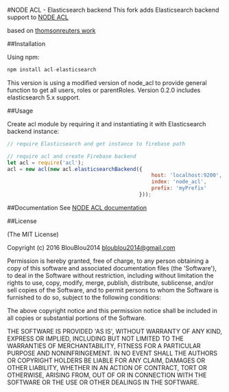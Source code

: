 #NODE ACL - Elasticsearch backend
This fork adds Elasticsearch backend support to [NODE ACL](https://github.com/OptimalBits/node_acl)

based on [thomsonreuters work](https://github.com/thomsonreuters/node_acl/blob/9afb7354532311d9d891042cafc5b69b9869f728/lib/elasticsearch-backend.js)

##Installation

Using npm:

```javascript
npm install acl-elasticsearch
```

This version is using a modified version of node_acl to provide general function to get all users, roles or parentRoles.
Version 0.2.0 includes elasticsearch 5.x support. 

##Usage

Create acl module by requiring it and instantiating it with Elasticsearch backend instance:

```javascript
// require Elasticsearch and get instance to firebase path

// require acl and create Firebase backend
let acl = require('acl');
acl = new acl(new acl.elasticsearchBackend({
                                               host: 'localhost:9200',
                                               index: 'node_acl',
                                               prefix: 'myPrefix'
                                           }));
```

##Documentation
See [NODE ACL documentation](https://github.com/OptimalBits/node_acl#documentation)

##License 

(The MIT License)

Copyright (c) 2016 BlouBlou2014 <bloublou2014@gmail.com>

Permission is hereby granted, free of charge, to any person obtaining
a copy of this software and associated documentation files (the
'Software'), to deal in the Software without restriction, including
without limitation the rights to use, copy, modify, merge, publish,
distribute, sublicense, and/or sell copies of the Software, and to
permit persons to whom the Software is furnished to do so, subject to
the following conditions:

The above copyright notice and this permission notice shall be
included in all copies or substantial portions of the Software.

THE SOFTWARE IS PROVIDED 'AS IS', WITHOUT WARRANTY OF ANY KIND,
EXPRESS OR IMPLIED, INCLUDING BUT NOT LIMITED TO THE WARRANTIES OF
MERCHANTABILITY, FITNESS FOR A PARTICULAR PURPOSE AND NONINFRINGEMENT.
IN NO EVENT SHALL THE AUTHORS OR COPYRIGHT HOLDERS BE LIABLE FOR ANY
CLAIM, DAMAGES OR OTHER LIABILITY, WHETHER IN AN ACTION OF CONTRACT,
TORT OR OTHERWISE, ARISING FROM, OUT OF OR IN CONNECTION WITH THE
SOFTWARE OR THE USE OR OTHER DEALINGS IN THE SOFTWARE.
